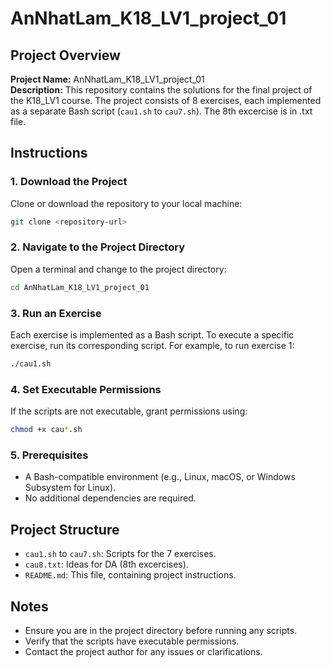 # AnNhatLam_K18_LV1_project_01

## Project Overview
**Project Name:** AnNhatLam_K18_LV1_project_01  
**Description:** This repository contains the solutions for the final project of the K18_LV1 course. The project consists of 8 exercises, each implemented as a separate Bash script (`cau1.sh` to `cau7.sh`).
The 8th excercise is in .txt file.

## Instructions

### 1. Download the Project
Clone or download the repository to your local machine:
```bash
git clone <repository-url>
```

### 2. Navigate to the Project Directory
Open a terminal and change to the project directory:
```bash
cd AnNhatLam_K18_LV1_project_01
```

### 3. Run an Exercise
Each exercise is implemented as a Bash script. To execute a specific exercise, run its corresponding script. For example, to run exercise 1:
```bash
./cau1.sh
```

### 4. Set Executable Permissions
If the scripts are not executable, grant permissions using:
```bash
chmod +x cau*.sh
```

### 5. Prerequisites
- A Bash-compatible environment (e.g., Linux, macOS, or Windows Subsystem for Linux).
- No additional dependencies are required.

## Project Structure
- `cau1.sh` to `cau7.sh`: Scripts for the 7 exercises.
- `cau8.txt`: Ideas for DA (8th excercises).
- `README.md`: This file, containing project instructions.

## Notes
- Ensure you are in the project directory before running any scripts.
- Verify that the scripts have executable permissions.
- Contact the project author for any issues or clarifications.
